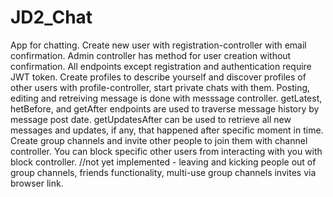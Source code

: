 # JD2_Chat
App for chatting.
Create new user with registration-controller with email confirmation. Admin controller has method for user creation without confirmation. All endpoints except registration and authentication require JWT token.
Create profiles to describe yourself and discover profiles of other users with profile-controller, start private chats with them.
Posting, editing and retreiving message is done with messsage controller. getLatest, hetBefore, and getAfter endpoints are used to traverse message history by message post date. getUpdatesAfter can be used to retrieve all new messages and updates, if any, that happened after specific moment in time.
Create group channels and invite other people to join them with channel controller. 
You can block specific other users from interacting with you with block controller.
//not yet implemented - leaving and kicking people out of group channels, friends functionality, multi-use group channels invites via browser link.
